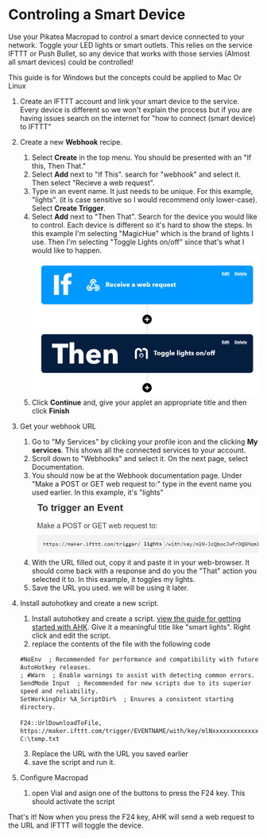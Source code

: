 # Controling a Smart Device

Use your Pikatea Macropad to control a smart device connected to your network. Toggle your LED lights or smart outlets. This relies on the service IFTTT or Push Bullet, so any device that works with those servies (Almost all smart devices) could be controlled!

This guide is for Windows but the concepts could be applied to Mac Or Linux

1. Create an IFTTT account and link your smart device to the service. Every device is different so we won't explain the process but if you are having issues search on the internet for "how to connect (smart device) to IFTTT"

2. Create a new **Webhook** recipe.
    1. Select **Create** in the top menu. You should be presented with an "If this, Then That."
    2. Select **Add** next to "If This". search for "webhook" and select it. Then select "Recieve a web request".
    3. Type in an event name. It just needs to be unique. For this example, "lights". (it is case sensitive so I would recommend only lower-case). Select **Create Trigger**.
    4. Select **Add** next to "Then That". Search for the device you would like to control. Each device is different so it's hard to show the steps. In this example I'm selecting "MagicHue" which is the brand of lights I use. Then I'm selecting "Toggle Lights on/off" since that's what I would like to happen.
    ![img](/assets/ExtraTipsAndTricks/IFTTT-filled.png)
    5. Click **Continue** and, give your applet an appropriate title and then click **Finish**
3. Get your webhook URL
    1. Go to "My Services" by clicking your profile icon and the clicking **My services**. This shows all the connected services to your account.
    2. Scroll down to "Webhooks" and select it. On the next page, select Documentation.
    3. You should now be at the Webhook documentation page. Under "Make a POST or GET web request to:" type in the event name you used earlier. In this example, it's "lights"
    ![img](/assets/ExtraTipsAndTricks/IFTTT-url.png)
    4. With the URL filled out, copy it and paste it in your web-browser. It should come back with a response and do you the "That" action you selected it to. In this example, it toggles my lights.
    5. Save the URL you used. we will be using it later.

4. Install autohotkey and create a new script.
    1. Install autohotkey and create a script. [view the guide for getting started with AHK](#installing-and-using-autohotkey). Give it a meaningful title like "smart lights". Right click and edit the script.
    2. replace the contents of the file with the following code
    ``` 
    #NoEnv  ; Recommended for performance and compatibility with future AutoHotkey releases.
    ; #Warn  ; Enable warnings to assist with detecting common errors.
    SendMode Input  ; Recommended for new scripts due to its superior speed and reliability.
    SetWorkingDir %A_ScriptDir%  ; Ensures a consistent starting directory.

    F24::UrlDownloadToFile, https://maker.ifttt.com/trigger/EVENTNAME/with/key/mlNxxxxxxxxxxxxxxxxxxxxxxxxxxxxxxxxx, C:\temp.txt
    
    ```
    3. Replace the URL with the URL you saved earlier
    4. save the script and run it. 

5. Configure Macropad
    1. open Vial and asign one of the buttons to press the F24 key. This should activate the script

That's it! Now when you press the F24 key, AHK will send a web request to the URL and IFTTT will toggle the device.